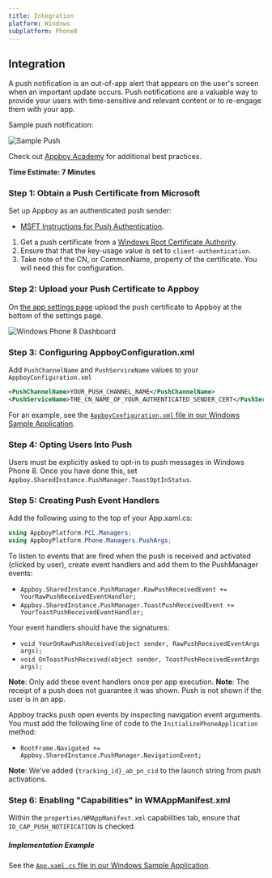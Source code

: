```yaml
---
title: Integration
platform: Windows
subplatform: Phone8
---
```

## Integration

A push notification is an out-of-app alert that appears on the user's screen when an important update occurs. Push notifications are a valuable way to provide your users with time-sensitive and relevant content or to re-engage them with your app.

Sample push notification:

![Sample Push][13]

Check out [Appboy Academy][12] for additional best practices.

__Time Estimate: 7 Minutes__

### Step 1: Obtain a Push Certificate from Microsoft<a class="margin-fix" name="get-push-cert"></a>

Set up Appboy as an authenticated push sender:
  - [MSFT Instructions for Push Authentication][6].
1. Get a push certificate from a [Windows Root Certificate Authority][6].
2. Ensure that that the key-usage value is set to `client-authentication`.
3. Take note of the CN, or CommonName, property of the certificate.  You will need this for configuration.

### Step 2: Upload your Push Certificate to Appboy<a class="margin-fix" name="upload-push-cert"></a>

On [the app settings page][7] upload the push certificate to Appboy at the bottom of the settings page.

![Windows Phone 8 Dashboard][8]

### Step 3: Configuring AppboyConfiguration.xml<a class="margin-fix" name="appboyconfiguration-xml"></a>

Add `PushChannelName` and `PushServiceName` values to your `AppboyConfiguration.xml`

```xml
<PushChannelName>YOUR_PUSH_CHANNEL_NAME</PushChannelName>
<PushServiceName>THE_CN_NAME_OF_YOUR_AUTHENTICATED_SENDER_CERT</PushServiceName>
```

For an example, see the [`AppboyConfiguration.xml` file in our Windows Sample Application][9].

### Step 4: Opting Users Into Push<a class="margin-fix" name="opting-in"></a>

Users must be explicitly asked to opt-in to push messages in Windows Phone 8.  Once you have done this, set `Appboy.SharedInstance.PushManager.ToastOptInStatus`.

### Step 5: Creating Push Event Handlers<a class="margin-fix" name="push-handlers"></a>

Add the following using to the top of your App.xaml.cs:

```csharp
using AppboyPlatform.PCL.Managers;
using AppboyPlatform.Phone.Managers.PushArgs;
```

To listen to events that are fired when the push is received and activated (clicked by user), create event handlers and add them to the PushManager events:
 - `Appboy.SharedInstance.PushManager.RawPushReceivedEvent += YourRawPushReceivedEventHandler;`
 - `Appboy.SharedInstance.PushManager.ToastPushReceivedEvent += YourToastPushReceivedEventHandler;`

Your event handlers should have the signatures:
 - `void YourOnRawPushReceived(object sender, RawPushReceivedEventArgs args);`
 - `void OnToastPushReceived(object sender, ToastPushReceivedEventArgs args);`

__Note__: Only add these event handlers once per app execution.
__Note__: The receipt of a push does not guarantee it was shown.  Push is not shown if the user is in an app.

Appboy tracks push open events by inspecting navigation event arguments. You must add the following line of code to the `InitializePhoneApplication` method:
 - `RootFrame.Navigated += Appboy.SharedInstance.PushManager.NavigationEvent;`

__Note__: We've added `{tracking_id}_ab_pn_cid` to the launch string from push activations.

### Step 6: Enabling "Capabilities" in WMAppManifest.xml<a class="margin-fix" name="wmappmanifest"></a>
Within the `properties/WMAppManifest.xml` capabilities tab, ensure that `ID_CAP_PUSH_NOTIFICATION` is checked.

##### Implementation Example<a class="margin-fix" name="example"></a>

See the [`App.xaml.cs` file in our Windows Sample Application][10].

[1]: #get-push-cert
[2]: #upload-push-cert
[3]: #appboyconfiguration.xml
[4]: #push-handlers
[5]: #example
[6]: http://msdn.microsoft.com/en-us/library/windowsphone/develop/ff941099
[7]: https://dashboard.appboy.com/app_settings/app_settings
[8]: /assets/img/windows_phone_push_cert.png "Windows Phone 8.0 Dashboard"
[9]: https://github.com/Appboy/appboy-windows-samples/blob/master/Phone/AppboyConfiguration.xml
[10]: https://github.com/Appboy/appboy-windows-samples/blob/master/Phone/App.xaml.cs
[11]: /assets/img/push_notification_example.png
[12]: https://academy.appboy.com/Best_Practices/Push "Push Notifications: Best Practices"
[13]: /assets/img/windows_push_sample.png
[14]: #opting-in
[15]: #wmappmanifest
